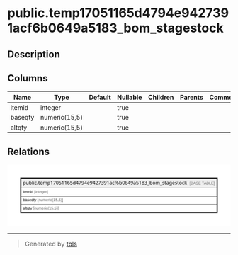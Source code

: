 # public.temp17051165d4794e9427391acf6b0649a5183_bom_stagestock

## Description

## Columns

| Name | Type | Default | Nullable | Children | Parents | Comment |
| ---- | ---- | ------- | -------- | -------- | ------- | ------- |
| itemid | integer |  | true |  |  |  |
| baseqty | numeric(15,5) |  | true |  |  |  |
| altqty | numeric(15,5) |  | true |  |  |  |

## Relations

![er](public.temp17051165d4794e9427391acf6b0649a5183_bom_stagestock.svg)

---

> Generated by [tbls](https://github.com/k1LoW/tbls)
